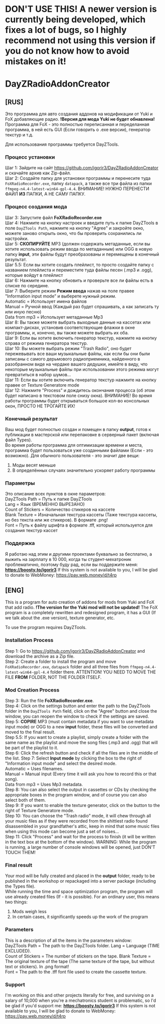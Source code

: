 # DON'T USE THIS! A newer version is currently being developed, which fixes a lot of bugs, so I highly recommend not using this version if you do not know how to avoid mistakes on it!

# DayZRadioAddonCreator

## [RUS]

Это программа для авто создания аддонов на модификации от Yuki и FoX добавляющие радио.
**!Версия для мода Yuki не будет обнавлена!**
Программа для FoX - это полностью переписанная и переделанная программа, в ней есть GUI (Если говорить о .exe версии), генератор текстур и т.д.

Для использования программы требуется DayZTools.

### Процесс установки
Шаг 1: Зайдите на сайт https://github.com/igorir3/DayZRadioAddonCreator и скачайте архив как Zip-файл.\
Шаг 2: Создайте папку для установки программы и перенесите туда `FoXRadioRecorder.exe`, папку `datapack`, а также все три файла из папки `ffmpeg-n4.4-latest-win64-gpl-4.4`. ВНИМАНИЕ! НУЖНО ПЕРЕНЕСТИ ФАЙЛ **ИЗ** ПАПКИ, А НЕ САМУ ПАПКУ.

### Процесс создания мода
Шаг 3: Запустите файл **FoXRadioRecorder.exe**\
Шаг 4: Нажмите на кнопку настроек и введите путь к папке DayZTools в поле `DayZTools Path`, нажмите на кнопку "Agree" и закройте окно, можете заново открыть окно, что бы проверить сохранились ли настройки.\
Шаг 5: **СКОПИРУЙТЕ** MP3 (должен содержать метаданные, если вы хотите использовать режим ввода по метаданным) или OGG в новую папку **input**, эти файлы будут преобразованы и перемещены в конечный результат.\
Шаг 5.5: Если вы хотите создать плейлист, то просто создайте папку с названием плейлиста и переместите туда файлы песен (.mp3 и .ogg), которые войдут в плейлист\
Шаг 6: Нажмите на кнопку обновить и проверьте все ли файлы есть в списке по середине.\
Шаг 7: Выберите режим **Режим ввода** нажав на поле правее "Information input mode" и выберете нужный режим.\
Automatic = Использует имена файлов\
Manual = Ручной ввод (Каждый раз будет спрашивать, а как записать ту или иную песню)\
Data from mp3 = Использует метаданные Mp3\
Шаг 8: Вы также можете выбрать выходные данные на кассетах или компакт-дисках, установив соответствующие флажки в окне программы, и, конечно, вы также можете выбрать их оба.\
Шаг 9: Если вы хотите включить генератор текстур, нажмите на кнопку справа от режима генератора текстур.\
Шаг 10: Вы можете выбрать режим "Trash Radio", оно будет пережевывать все ваши музыкальные файлы, как если бы они были записаны с самого дерьмового радиоприемника, найденного в разобранном виде на чердаке вашего дедушки, имейте в виду, что некоторые музыкальные файлы при использовании этого режима могут превратиться в набор шумов...\
Шаг 11: Если вы хотите включить генератор текстур нажмите на кнопку правее от Texture Generatore mode\
Шаг 12: Нажмите "Process" и дождитесь окончания процесса (об этом будет написано в текстовом поле снизу окна). ВНИМАНИЕ! Во время работы программы будет открываться большое кол-во консольных окон, ПРОСТО НЕ ТРОГАЙТЕ ИХ!

### Конечный результат
Ваш мод будет полностью создан и помещен в папку **output**, готов к публикации в мастерской или перепаковке в серверный пакет (включая файл Types).\
Во время работы программа для оптимизации времени и места, программа будет пользоваться уже созданными файлами (Если - это возможно). Для обычного пользователя - это значит две вещи:
1. Моды весят меньше
2. В определённых случаях значительно ускоряет работу программы

### Параметры
Это описание всех пунктов в окне параметров:\
DayZTools Path = Путь к папке DayZTools\
Lang = Язык (ВРЕМЕННО ВЫРЕЗАНО)\
Count of Stickers = Количество стикеров на кассете\
Blank Texture = Изначальная текстура кассеты (Таже текстура кассеты, но без текста или же стикеров). В формате .png!\
Font = Путь к файлу шрифта в формате .tff, который используется для создания текстур кассет


### Поддержка
Я работаю над этим и другими проектами буквально за бесплатно, а выжить на зарплату в 10 000, когда ты студент-мехатроник проблематично, поэтому буду рад, если вы поддержите меня: **https://boosty.to/igorir3**
If this system is not available to you, I will be glad to donate to WebMoney: https://pay.web.money/d/t4rp

## [ENG]
This is a program for auto creation of addons for mods from Yuki and FoX that add radio.
**!The version for the Yuki mod will not be updated!**
The FoX program is a completely rewritten and redesigned program, it has a GUI (If we talk about the .exe version), texture generator, etc.

To use the program requires DayZTools.

### Installation Process
Step 1: Go to https://github.com/igorir3/DayZRadioAddonCreator and download the archive as a Zip file.\
Step 2: Create a folder to install the program and move `FoXRadioRecorder.exe`, `datapack` folder and all three files from `ffmpeg-n4.4-latest-win64-gpl-4.4` folder there. ATTENTION! YOU NEED TO MOVE THE FILE **FROM** FOLDER, NOT THE FOLDER ITSELF.

### Mod Creation Process
Step 3: Run the file **FoXRadioRecorder.exe**.\
Step 4: Click on the settings button and enter the path to the DayZTools folder in the `DayZTools Path` field, click on the "Agree" button and close the window, you can reopen the window to check if the settings are saved.\
Step 5: **COPIRE** MP3 (must contain metadata if you want to use metadata input mode) or OGG to a new **input** folder, these files will be converted and moved to the final result.\
Step 5.5: If you want to create a playlist, simply create a folder with the same name as the playlist and move the song files (.mp3 and .ogg) that will be part of the playlist to it.\
Step 6: Click the refresh button and check if all the files are in the middle of the list.
Step 7: Select **Input mode** by clicking the box to the right of "Information input mode" and select the desired mode.\
Automatic = Uses filenames.\
Manual = Manual input (Every time it will ask you how to record this or that song).\
Data from mp3 = Uses Mp3 metadata.\
Step 8: You can also select the output in cassettes or CDs by checking the appropriate boxes in the program window, and of course you can also select both of them.\
Step 9: If you want to enable the texture generator, click on the button to the right of Texture Generatore mode.\
Step 10:  You can choose the "Trash radio" mode, it will chew through all your music files as if they were recorded from the shittiest radio found disassembled in your grandfather's attic, keep in mind that some music files when using this mode can become just a set of noises...\
Step 11: Click "Process" and wait for the process to finish (it will be written in the text box at the bottom of the window). WARNING: While the program is running, a large number of console windows will be opened, just DON'T TOUCH THEM!

### Final result
Your mod will be fully created and placed in the **output** folder, ready to be published in the workshop or repackaged into a server package (including the Types file).\
While running the time and space optimization program, the program will use already created files (If - it is possible). For an ordinary user, this means two things:
1. Mods weigh less
2. In certain cases, it significantly speeds up the work of the program

### Parameters
This is a description of all the items in the parameters window:\
DayZTools Path = The path to the DayZTools folder.
Lang = Language (TIME EXCLUDED).\
Count of Stickers = The number of stickers on the tape.
Blank Texture = The original texture of the tape (The same texture of the tape, but without text or stickers). In .png format!\
Font = The path to the .tff font file used to create the cassette texture.

### Support
I'm working on this and other projects literally for free, and surviving on a salary of 10,000 when you're a mechatronics student is problematic, so I'd be glad if you'd support me: **https://boosty.to/igorir3**
If this system is not available to you, I will be glad to donate to WebMoney: https://pay.web.money/d/t4rp
